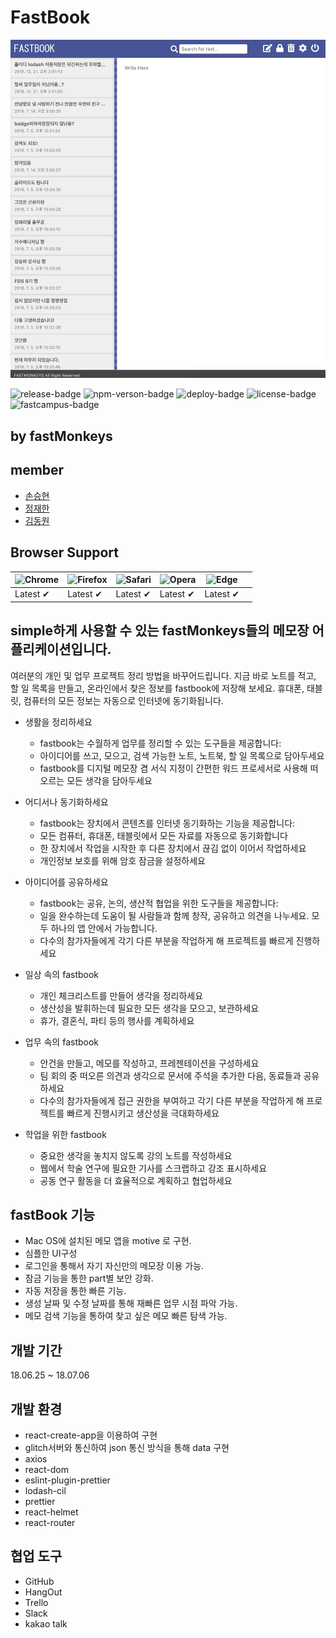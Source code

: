 # FastBook

![preview](./preview.png)

![release-badge](https://img.shields.io/badge/release-1.0.0-yellow.svg)
![npm-verson-badge](https://img.shields.io/badge/npm-5.6.0-orange.svg)
![deploy-badge](https://img.shields.io/badge/deploy-success-blue.svg)
![license-badge](https://img.shields.io/badge/license-fastMonkeys-brightgreen.svg)
![fastcampus-badge](https://img.shields.io/badge/copyright-fastCampus-red.svg)

## by fastMonkeys

## member

- [손승현](https://github.com/OnloadMyBrain)
- [정재한](https://github.com/jaehanjung)
- [김동원](https://github.com/gimdongwon)

## Browser Support

| ![Chrome](https://raw.github.com/alrra/browser-logos/master/src/chrome/chrome_48x48.png) | ![Firefox](https://raw.github.com/alrra/browser-logos/master/src/firefox/firefox_48x48.png) | ![Safari](https://raw.github.com/alrra/browser-logos/master/src/safari/safari_48x48.png) | ![Opera](https://raw.github.com/alrra/browser-logos/master/src/opera/opera_48x48.png) | ![Edge](https://raw.github.com/alrra/browser-logos/master/src/edge/edge_48x48.png) |     |
| ---------------------------------------------------------------------------------------- | ------------------------------------------------------------------------------------------- | ---------------------------------------------------------------------------------------- | ------------------------------------------------------------------------------------- | ---------------------------------------------------------------------------------- | --- |
| Latest ✔                                                                                 | Latest ✔                                                                                    | Latest ✔                                                                                 | Latest ✔                                                                              | Latest ✔                                                                           |

## simple하게 사용할 수 있는 fastMonkeys들의 메모장 어플리케이션입니다.

 여러분의 개인 및 업무 프로젝트 정리 방법을 바꾸어드립니다. 지금 바로 노트를 적고, 할 일 목록을 만들고, 온라인에서 찾은 정보를 fastbook에 저장해 보세요. 휴대폰, 태블릿, 컴퓨터의 모든 정보는 자동으로 인터넷에 동기화됩니다.

- 생활을 정리하세요
  - fastbook는 수월하게 업무를 정리할 수 있는 도구들을 제공합니다:
  - 아이디어를 쓰고, 모으고, 검색 가능한 노트, 노트북, 할 일 목록으로 담아두세요
  - fastbook를 디지털 메모장 겸 서식 지정이 간편한 워드 프로세서로 사용해 떠오르는 모든 생각을 담아두세요

- 어디서나 동기화하세요
  - fastbook는 장치에서 콘텐츠를 인터넷 동기화하는 기능을 제공합니다:
  - 모든 컴퓨터, 휴대폰, 태블릿에서 모든 자료를 자동으로 동기화합니다
  - 한 장치에서 작업을 시작한 후 다른 장치에서 끊김 없이 이어서 작업하세요
  - 개인정보 보호를 위해 암호 잠금을 설정하세요

- 아이디어를 공유하세요
  - fastbook는 공유, 논의, 생산적 협업을 위한 도구들을 제공합니다:
  - 일을 완수하는데 도움이 될 사람들과 함께 창작, 공유하고 의견을 나누세요. 모두 하나의 앱 안에서 가능합니다.
  - 다수의 참가자들에게 각기 다른 부분을 작업하게 해 프로젝트를 빠르게 진행하세요

- 일상 속의 fastbook
  - 개인 체크리스트를 만들어 생각을 정리하세요
  - 생산성을 발휘하는데 필요한 모든 생각을 모으고, 보관하세요
  - 휴가, 결혼식, 파티 등의 행사를 계획하세요

- 업무 속의 fastbook
  - 안건을 만들고, 메모를 작성하고, 프레젠테이션을 구성하세요
  - 팀 회의 중 떠오른 의견과 생각으로 문서에 주석을 추가한 다음, 동료들과 공유하세요
  - 다수의 참가자들에게 접근 권한을 부여하고 각기 다른 부분을 작업하게 해 프로젝트를 빠르게 진행시키고 생산성을 극대화하세요

- 학업을 위한 fastbook
  - 중요한 생각을 놓치지 않도록 강의 노트를 작성하세요
  - 웹에서 학술 연구에 필요한 기사를 스크랩하고 강조 표시하세요
  - 공동 연구 활동을 더 효율적으로 계획하고 협업하세요

## fastBook 기능

- Mac OS에 설치된 메모 앱을 motive 로 구현.
- 심플한 UI구성
- 로그인을 통해서 자기 자신만의 메모장 이용 가능.
- 잠금 기능을 통한 part별 보안 강화.
- 자동 저장을 통한 빠른 기능.
- 생성 날짜 및 수정 날짜를 통해 재빠른 업무 시점 파악 가능.
- 메모 검색 기능을 통하여 찾고 싶은 메모 빠른 탐색 가능.

## 개발 기간

18.06.25 ~ 18.07.06

## 개발 환경

- react-create-app을 이용하여 구현
- glitch서버와 통신하여 json 통신 방식을 통해 data 구현
- axios
- react-dom
- eslint-plugin-prettier
- lodash-cil
- prettier
- react-helmet
- react-router

## 협업 도구

- GitHub
- HangOut
- Trello
- Slack
- kakao talk
